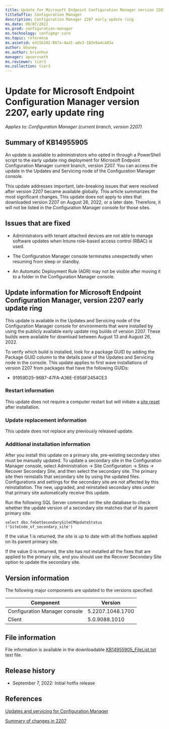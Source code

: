 ```yaml
---
title: Update for Microsoft Endpoint Configuration Manager version 2207, early update ring
titleSuffix: Configuration Manager
description: Configuration Manager 2207 early update ring
ms.date: 09/07/2022
ms.prod: configuration-manager
ms.technology: configmgr-core
ms.topic: reference
ms.assetid: e415b202-887a-4ad1-ade3-182e9a4ca03a
author: bhuney
ms.author: brianhun
manager: apoorvseth
ms.reviewer: tier3
ms.collection: tier3
---
```

# Update for Microsoft Endpoint Configuration Manager version 2207, early update ring

*Applies to: Configuration Manager (current branch, version 2207)*
## Summary of KB14955905 
An update is available to administrators who opted in through a PowerShell script to the early update ring deployment for Microsoft Endpoint Configuration Manager current branch, version 2207. You can access the update in the Updates and Servicing node of the Configuration Manager console.

This update addresses important, late-breaking issues that were resolved after version 2207 became available globally. This article summarizes the most significant changes.
This update does not apply to sites that downloaded version 2207 on August 26, 2022, or a later date. Therefore, it will not be listed in the Configuration Manager console for those sites.

## Issues that are fixed
<!-- 15295866 -->
- Administrators with tenant attached devices are not able to manage software updates when Intune role-based access control (RBAC) is used.
<!-- 15169634 -->
- The Configuration Manager console terminates unexpectedly when resuming from sleep or standby.
<!-- 15208086 -->
- An Automatic Deployment Rule (ADR) may not be visible after moving it to a folder in the Configuration Manager console.

## Update information for Microsoft Endpoint Configuration Manager, version 2207 early update ring
This update is available in the Updates and Servicing node of the Configuration Manager console for environments that were installed by using the publicly available early update ring builds of version 2207. These builds were available for download between August 13 and August 26, 2022.

To verify which build is installed, look for a package GUID by adding the Package GUID column to the details pane of the Updates and Servicing node in the console. This update applies to first wave installations of version 2207 from packages that have the following GUIDs:

- 91959D25-96B7-47FA-A36E-E958F2454CE3

### Restart information
This update does not require a computer restart but will initiate a [site reset](../../core/servers/manage/modify-your-infrastructure.md#bkmk_reset) after installation.

### Update replacement information
This update does not replace any previously released update.

### Additional installation information
After you install this update on a primary site, pre-existing secondary sites must be manually updated. To update a secondary site in the Configuration Manager console, select Administration -> Site Configuration -> Sites -> Recover Secondary Site, and then select the secondary site. The primary site then reinstalls that secondary site by using the updated files. Configurations and settings for the secondary site are not affected by this reinstallation. The new, upgraded, and reinstalled secondary sites under that primary site automatically receive this update.

Run the following SQL Server command on the site database to check whether the update version of a secondary site matches that of its parent primary site:
   ```code
   select dbo.fnGetSecondarySiteCMUpdateStatus ('SiteCode_of_secondary_site')
   ```
If the value 1 is returned, the site is up to date with all the hotfixes applied on its parent primary site.

If the value 0 is returned, the site has not installed all the fixes that are applied to the primary site, and you should use the Recover Secondary Site option to update the secondary site.

## Version information
The following major components are updated to the versions specified:

|Component |Version |
|---|---|
| Configuration Manager console | 5.2207.1048.1700 |
| Client | 5.0.9088.1010|

## File information
File information is available in the downloadable [KB14955905_FileList.txt](https://aka.ms/KB14955905_FileList) text file.

## Release history
- September 7, 2022: Initial hotfix release

## References
[Updates and servicing for Configuration Manager](../../core/servers/manage/updates.md)

[Summary of changes in 2207](../../hotfix/2207/14840616.md)